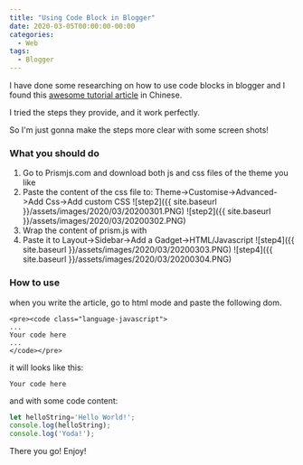 ```yaml
---
title: "Using Code Block in Blogger"
date: 2020-03-05T00:00:00-00:00
categories:
  - Web
tags:
  - Blogger
---
```


I have done some researching on how to use code blocks in blogger and I found this [awesome tutorial article](http://kdh74616.blogspot.com/2017/03/code-display-block-fixes-strange-ie.html) in Chinese.

I tried the steps they provide, and it work perfectly.

So I'm just gonna make the steps more clear with some screen shots!

### What you should do
1. Go to Prismjs.com and download both js and css files of the theme you like
2. Paste the content of the css file to: Theme->Customise->Advanced->Add Css->Add custom CSS
![step2]({{ site.baseurl }}/assets/images/2020/03/20200301.PNG)
![step2]({{ site.baseurl }}/assets/images/2020/03/20200302.PNG)
3. Wrap the content of prism.js with <script></script>
4. Paste it to Layout->Sidebar->Add a Gadget->HTML/Javascript
![step4]({{ site.baseurl }}/assets/images/2020/03/20200303.PNG)
![step4]({{ site.baseurl }}/assets/images/2020/03/20200304.PNG)

### How to use
when you write the article, go to html mode and paste the following dom.
```
<pre><code class="language-javascript">
...
Your code here
...
</code></pre>
```

it will looks like this:
```
Your code here
```

and with some code content:
```javascript
let helloString='Hello World!';
console.log(helloString);
console.log('Yoda!');
```
There you go!
Enjoy!










